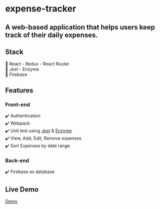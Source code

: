 # expense-tracker
## A web-based application that helps users keep track of their daily expenses.

## Stack
💎 React - Redux - React Router <br/>
💎 Jest - Enzyme <br/>
💎 Firebase <br/>

## Features

### Front-end
✔️ Authentication <br/>
✔️ Webpack <br/>
✔️ Unit test using [Jest](https://jestjs.io/) & [Enzyme](https://airbnb.io/enzyme/) <br/>
✔️ View, Add, Edit, Remove expenses <br/>
✔️ Sort Expenses by date range <br/>

### Back-end
✔️ Firebase as database <br/>

## Live Demo
[Demo](https://toanth-expense-tracker.herokuapp.com/)
